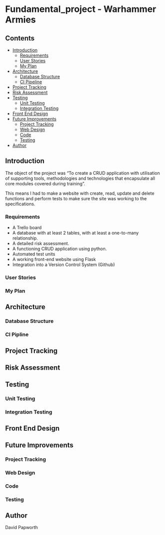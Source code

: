 # Fundamental_project - Warhammer Armies

## Contents 
* [Introduction](#Introduction)
    * [Requirements](#Requirements)
    * [User Stories](#User-Stories)
    * [My Plan](#My-Plan)
* [Architecture](#Architecture)
    * [Database Structure](#Database-Structure)
    * [CI Pipeline](#CI-Pipline)
* [Project Tracking](#Project-Tracking)
* [Risk Assessment](#Risk-Assessment)
* [Testing](#Testing)
    * [Unit Testing](#Unit-Testing)
    * [Integration Testing](#Integration-Testing)
* [Front End Design](#Front-End-Design)
* [Future Improvements](#Future-Improvements)
    * [Project Tracking](#Project-Tracking)
    * [Web Design](#Web-Design)
    * [Code](#Code)
    * [Testing](#Testing)
* [Author](#Author)

## Introduction
The object of the project was “To create a CRUD application with utilisation of supporting tools, methodologies and technologies that encapsulate all core modules covered during training”.

This means I had to make a website with create, read, update and delete functions and perform tests to make sure the site was working to the specifications.

### Requirements
* A Trello board
* A database with at least 2 tables, with at least a one-to-many relationship.
* A detailed risk assessment. 
* A functioning CRUD application using python.
* Automated test units 
* A working front-end website using Flask
* Integration into a Version Control System (Github) 

### User Stories

### My Plan 

## Architecture

### Database Structure

### CI Pipline

## Project Tracking

## Risk Assessment 

## Testing 

### Unit Testing 

### Integration Testing 

## Front End Design

## Future Improvements 

### Project Tracking

### Web Design 

### Code 

### Testing 

## Author
David Papworth